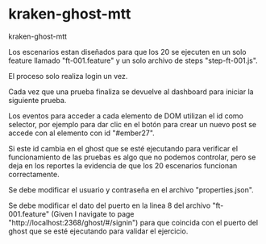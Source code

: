 # kraken-ghost-mtt
 kraken-ghost-mtt


 Los escenarios estan diseñados para que los 20 se ejecuten en un solo feature llamado "ft-001.feature" y un solo archivo de steps "step-ft-001.js".
 
 El proceso solo realiza login un vez.

 Cada vez que una prueba finaliza se devuelve al dashboard para iniciar la siguiente prueba.

 Los eventos para acceder a cada elemento de DOM utilizan el id como selector, por ejemplo para dar clic en el botón para crear un nuevo post se accede con al elemento con id "#ember27".

 Si este id cambia en el ghost que se esté ejecutando para verificar el funcionamiento de las pruebas es algo que no podemos controlar, pero se deja en los reportes la evidencia de que los 20 escenarios funcionan correctamente.

 Se debe modificar el usuario y contraseña en el archivo "properties.json".

 Se debe modificar el dato del puerto en la linea 8 del archivo "ft-001.feature" (Given I navigate to page "http://localhost:2368/ghost/#/signin") para que coincida con el puerto del ghost que se esté ejecutando para validar el ejercicio.


